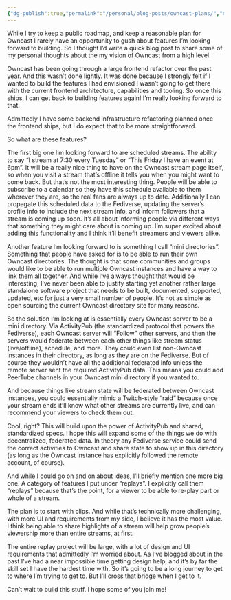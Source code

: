 ```yaml
---
{"dg-publish":true,"permalink":"/personal/blog-posts/owncast-plans/","noteIcon":""}
---
```


While I try to keep a public roadmap, and keep a reasonable plan for Owncast I rarely have an opportunity to gush about features I’m looking forward to building. So I thought I’d write a quick blog post to share some of my personal thoughts about the my vision of Owncast from a high level.

Owncast has been going through a large frontend refactor over the past year. And this wasn’t done lightly. It was done because I strongly felt if I wanted to build the features I had envisioned I wasn’t going to get there with the current frontend architecture, capabilities and tooling. So once this ships, I can get back to building features again! I’m really looking forward to that.

Admittedly I have some backend infrastructure refactoring planned once the frontend ships, but I do expect that to be more straightforward.

So what are these features?

The first big one I’m looking forward to are scheduled streams. The ability to say “I stream at 7:30 every Tuesday” or “This Friday I have an event at 6pm”. It will be a really nice thing to have on the Owncast stream page itself, so when you visit a stream that’s offline it tells you when you might want to come back. But that’s not the most interesting thing. People will be able to subscribe to a calendar so they have this schedule available to them wherever they are, so the real fans are always up to date. Additionally I can propagate this scheduled data to the Fediverse, updating the server’s profile info to include the next stream info, and inform followers that a stream is coming up soon. It’s all about informing people via different ways that something they might care about is coming up. I’m super excited about adding this functionality and I think it’ll benefit streamers and viewers alike.

Another feature I’m looking forward to is something I call “mini directories”. Something that people have asked for is to be able to run their own Owncast directories. The thought is that some communities and groups would like to be able to run multiple Owncast instances and have a way to link them all together. And while I’ve always thought that would be interesting, I’ve never been able to justify starting yet another rather large standalone software project that needs to be built, documented, supported, updated, etc for just a very small number of people. It’s not as simple as open sourcing the current Owncast directory site for many reasons.

So the solution I’m looking at is essentially every Owncast server to be a mini directory. Via ActivityPub (the standardized protocol that powers the Fediverse), each Owncast server will “Follow” other servers, and then the servers would federate between each other things like stream status (live/offline), schedule, and more. They could even list non-Owncast instances in their directory, as long as they are on the Fediverse. But of course they wouldn’t have all the additional federated info unless the remote server sent the required ActivityPub data. This means you could add PeerTube channels in your Owncast mini directory if you wanted to.

And because things like stream state will be federated between Owncast instances, you could essentially mimic a Twitch-style “raid” because once your stream ends it’ll know what other streams are currently live, and can recommend your viewers to check them out.

Cool, right? This will build upon the power of ActivityPub and shared, standardized specs. I hope this will expand some of the things we do with decentralized, federated data. In theory any Fediverse service could send the correct activities to Owncast and share state to show up in this directory (as long as the Owncast instance has explicitly followed the remote account, of course).

And while I could go on and on about ideas, I’ll briefly mention one more big one. A category of features I put under “replays”. I explicitly call them “replays” because that’s the point, for a viewer to be able to re-play part or whole of a stream.

The plan is to start with clips. And while that’s technically more challenging, with more UI and requirements from my side, I believe it has the most value. I think being able to share highlights of a stream will help grow people’s viewership more than entire streams, at first.

The entire replay project will be large, with a lot of design and UI requirements that admittedly I’m worried about. As I’ve blogged about in the past I’ve had a near impossible time getting design help, and it’s by far the skill set I have the hardest time with. So it’s going to be a long journey to get to where I’m trying to get to. But I’ll cross that bridge when I get to it.

Can’t wait to build this stuff. I hope some of you join me!